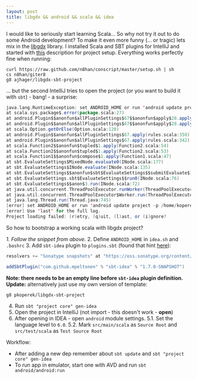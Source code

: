 ```yaml
---
layout: post
title: libgdx && android && scala && idea
---
```


I would like to seriously start learning Scala... So why not try it out to do some Android development? To make it even more funny (... or tragic) lets mix in the [libgdx][2] library. I installed Scala and SBT plugins for IntelliJ and started with [this][1] description for project setup. Everything works perfectly fine when running:

```
curl https://raw.github.com/n8han/conscript/master/setup.sh | sh
cs n8han/giter8
g8 ajhager/libgdx-sbt-project
```

... but the second IntelliJ tries to open the project (or you want to build it with `sbt`) - bang! - a surprise:

```scala
java.lang.RuntimeException: set ANDROID_HOME or run 'android update project -p /home/user/Projects/colors/android'
at scala.sys.package$.error(package.scala:27)
at android.Plugin$$anonfun$allPluginSettings$67$$anonfun$apply$28.apply(rules.scala:350)
at android.Plugin$$anonfun$allPluginSettings$67$$anonfun$apply$28.apply(rules.scala:350)
at scala.Option.getOrElse(Option.scala:120)
at android.Plugin$$anonfun$allPluginSettings$67.apply(rules.scala:350)
at android.Plugin$$anonfun$allPluginSettings$67.apply(rules.scala:342)
at scala.Function2$$anonfun$tupled$1.apply(Function2.scala:54)
at scala.Function2$$anonfun$tupled$1.apply(Function2.scala:53)
at scala.Function1$$anonfun$compose$1.apply(Function1.scala:47)
at sbt.EvaluateSettings$MixedNode.evaluate0(INode.scala:177)
at sbt.EvaluateSettings$INode.evaluate(INode.scala:135)
at sbt.EvaluateSettings$$anonfun$sbt$EvaluateSettings$$submitEvaluate$1.apply$mcV$sp(INode.scala:67)
at sbt.EvaluateSettings.sbt$EvaluateSettings$$run0(INode.scala:76)
at sbt.EvaluateSettings$$anon$3.run(INode.scala:72)
at java.util.concurrent.ThreadPoolExecutor.runWorker(ThreadPoolExecutor.java:1145)
at java.util.concurrent.ThreadPoolExecutor$Worker.run(ThreadPoolExecutor.java:615)
at java.lang.Thread.run(Thread.java:745)
[error] set ANDROID_HOME or run 'android update project -p /home/koperek/Projects/colors/android'
[error] Use 'last' for the full log.
Project loading failed: (r)etry, (q)uit, (l)ast, or (i)gnore? 
```

So how to bootstrap a working scala with libgdx project?

*1. Follow the snippet from above.*
2. Define `ANDROID_HOME` in `idea.sh` and `.bashrc`
3. Add `sbt-idea` plugin to `plugins.sbt` (found that hint [here][3]):

```scala
resolvers += "Sonatype snapshots" at "https://oss.sonatype.org/content/repositories/snapshots/"

addSbtPlugin("com.github.mpeltonen" % "sbt-idea" % "1.7.0-SNAPSHOT")
```

**Note: there needs to be an empty line before `sbt-idea` plugin definition.**
**Update:** alternatively just use my own version of template:

```
g8 pkoperek/libgdx-sbt-project
```

4. Run `sbt "project core" gen-idea`
5. Open the project in IntelliJ (not import - this doesn't work - **open**)
5. After opening in IDEA - open `android` module settings. 
5.1. Set the language level to `6.0`.
5.2. Mark `src/main/scala` as `Source Root` and `src/test/scala` as `Test Source Root`

Workflow:
* After adding a new dep remember about `sbt update` and `sbt "project core" gen-idea`
* To run app in emulator, start one with AVD and run `sbt android/android:run`


[1]: http://raintomorrow.cc/post/70000607238/develop-games-in-scala-with-libgdx-getting-started
[2]: http://libgdx.badlogicgames.com 
[3]: https://github.com/ajhager/libgdx-sbt-project.g8/wiki/IDE-Plugins
